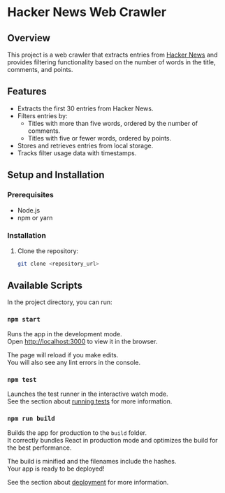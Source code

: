 # Hacker News Web Crawler

## Overview
This project is a web crawler that extracts entries from [Hacker News](https://news.ycombinator.com/) and provides filtering functionality based on the number of words in the title, comments, and points.

## Features
- Extracts the first 30 entries from Hacker News.
- Filters entries by:
    - Titles with more than five words, ordered by the number of comments.
    - Titles with five or fewer words, ordered by points.
- Stores and retrieves entries from local storage.
- Tracks filter usage data with timestamps.

## Setup and Installation

### Prerequisites
- Node.js
- npm or yarn

### Installation
1. Clone the repository:

   ```bash
   git clone <repository_url>

## Available Scripts

In the project directory, you can run:

### `npm start`

Runs the app in the development mode.\
Open [http://localhost:3000](http://localhost:3000) to view it in the browser.

The page will reload if you make edits.\
You will also see any lint errors in the console.

### `npm test`

Launches the test runner in the interactive watch mode.\
See the section about [running tests](https://facebook.github.io/create-react-app/docs/running-tests) for more information.

### `npm run build`

Builds the app for production to the `build` folder.\
It correctly bundles React in production mode and optimizes the build for the best performance.

The build is minified and the filenames include the hashes.\
Your app is ready to be deployed!

See the section about [deployment](https://facebook.github.io/create-react-app/docs/deployment) for more information.



